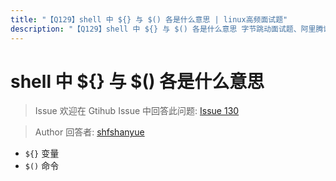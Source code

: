 ```yaml
---
title: "【Q129】shell 中 ${} 与 $() 各是什么意思 | linux高频面试题"
description: "【Q129】shell 中 ${} 与 $() 各是什么意思 字节跳动面试题、阿里腾讯面试题、美团小米面试题。"
---
```


# shell 中 ${} 与 $() 各是什么意思

> Issue
> 欢迎在 Gtihub Issue 中回答此问题: [Issue 130](https://github.com/shfshanyue/Daily-Question/issues/130)

> Author
> 回答者: [shfshanyue](https://github.com/shfshanyue)

- `${}` 变量
- `$()` 命令
